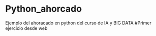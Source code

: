 # Python_ahorcado
Ejemplo del ahoracado en python del curso de IA y BIG DATA
#Primer ejercicio desde web
